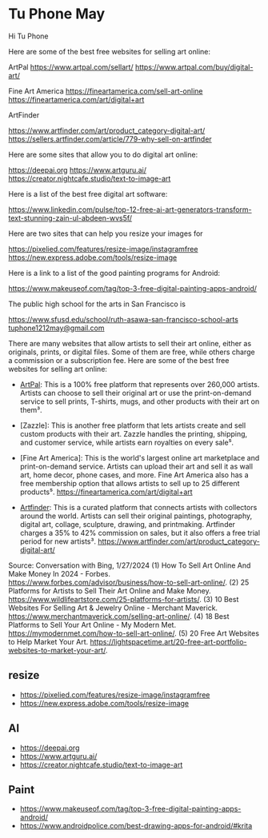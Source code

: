 # Tu Phone May

Hi Tu Phone

Here are some of the best free websites for selling art online:

ArtPal
https://www.artpal.com/sellart/
https://www.artpal.com/buy/digital-art/

Fine Art America
https://fineartamerica.com/sell-art-online
https://fineartamerica.com/art/digital+art

ArtFinder

https://www.artfinder.com/art/product_category-digital-art/
https://sellers.artfinder.com/article/779-why-sell-on-artfinder

Here are some sites that allow you to do digital art online:

https://deepai.org
https://www.artguru.ai/
https://creator.nightcafe.studio/text-to-image-art

Here is a list of the best free digital art software:

https://www.linkedin.com/pulse/top-12-free-ai-art-generators-transform-text-stunning-zain-ul-abdeen-wvs5f/


Here are two sites that can help you resize your images for

https://pixelied.com/features/resize-image/instagramfree
https://new.express.adobe.com/tools/resize-image


Here is a link to a list of the good painting programs for Android:

https://www.makeuseof.com/tag/top-3-free-digital-painting-apps-android/


The public high school for the arts in San Francisco is

https://www.sfusd.edu/school/ruth-asawa-san-francisco-school-arts
tuphone1212may@gmail.com

There are many websites that allow artists to sell their art online, either as originals, prints, or digital files. Some of them are free, while others charge a commission or a subscription fee. Here are some of the best free websites for selling art online:

- [ArtPal](https://www.artpal.com/ ): This is a 100% free platform that represents over 260,000 artists. Artists can choose to sell their original art or use the print-on-demand service to sell prints, T-shirts, mugs, and other products with their art on them³.

- [Zazzle]: This is another free platform that lets artists create and sell custom products with their art. Zazzle handles the printing, shipping, and customer service, while artists earn royalties on every sale⁵.

- [Fine Art America]: This is the world's largest online art marketplace and print-on-demand service. Artists can upload their art and sell it as wall art, home decor, phone cases, and more. Fine Art America also has a free membership option that allows artists to sell up to 25 different products⁵.
https://fineartamerica.com/art/digital+art

- [Artfinder](^1^): This is a curated platform that connects artists with collectors around the world. Artists can sell their original paintings, photography, digital art, collage, sculpture, drawing, and printmaking. Artfinder charges a 35% to 42% commission on sales, but it also offers a free trial period for new artists³.
https://www.artfinder.com/art/product_category-digital-art/

Source: Conversation with Bing, 1/27/2024
(1) How To Sell Art Online And Make Money In 2024 - Forbes. https://www.forbes.com/advisor/business/how-to-sell-art-online/.
(2) 25 Platforms for Artists to Sell Their Art Online and Make Money. https://www.wildlifeartstore.com/25-platforms-for-artists/.
(3) 10 Best Websites For Selling Art & Jewelry Online - Merchant Maverick. https://www.merchantmaverick.com/selling-art-online/.
(4) 18 Best Platforms to Sell Your Art Online - My Modern Met. https://mymodernmet.com/how-to-sell-art-online/.
(5) 20 Free Art Websites to Help Market Your Art. https://lightspacetime.art/20-free-art-portfolio-websites-to-market-your-art/.

## resize

- https://pixelied.com/features/resize-image/instagramfree
- https://new.express.adobe.com/tools/resize-image

## AI

- https://deepai.org
- https://www.artguru.ai/
- https://creator.nightcafe.studio/text-to-image-art


## Paint

- https://www.makeuseof.com/tag/top-3-free-digital-painting-apps-android/
- https://www.androidpolice.com/best-drawing-apps-for-android/#krita
